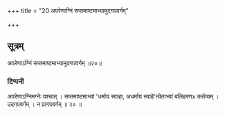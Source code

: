 +++
title = "20 अपरेणाग्निं सप्तमाष्टमाभ्यामुदगपवर्गम्"

+++
## सूत्रम्
अपरेणाऽग्निं सप्तमाष्टमाभ्यामुदगपवर्गम् ॥२०॥  
### टिप्पनी
अपरेणाऽग्निमग्नेः पश्चात् । सप्तमाष्टमाभ्यां 'धर्माय स्वाहा, अधर्माय स्वाहे'त्येताभ्यां बलिहरणx कर्तव्यम् । उदगपवर्गम् । न प्रागपवर्गम् ॥ २० ॥  
